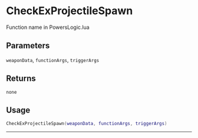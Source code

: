 # CheckExProjectileSpawn
Function name in PowersLogic.lua
## Parameters
`weaponData`, `functionArgs`, `triggerArgs`
## Returns
`none`
## Usage
```lua
CheckExProjectileSpawn(weaponData, functionArgs, triggerArgs)
```
---
